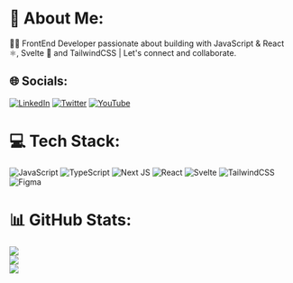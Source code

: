 # 💫 About Me:
👨‍💻 FrontEnd Developer passionate about building with JavaScript & React ⚛️, Svelte 🎉 and TailwindCSS | Let's connect and collaborate.


## 🌐 Socials:
[![LinkedIn](https://img.shields.io/badge/LinkedIn-%230077B5.svg?logo=linkedin&logoColor=white)](https://linkedin.com/in/mukadasm) [![Twitter](https://img.shields.io/badge/Twitter-%231DA1F2.svg?logo=Twitter&logoColor=white)](https://twitter.com/mukadas026) [![YouTube](https://img.shields.io/badge/YouTube-%23FF0000.svg?logo=YouTube&logoColor=white)](https://youtube.com/@UCSxRsjEX89CNsrz-3VmyfJA) 

# 💻 Tech Stack:
![JavaScript](https://img.shields.io/badge/javascript-%23323330.svg?style=flat&logo=javascript&logoColor=%23F7DF1E) ![TypeScript](https://img.shields.io/badge/typescript-%23007ACC.svg?style=flat&logo=typescript&logoColor=white) ![Next JS](https://img.shields.io/badge/Next-black?style=flat&logo=next.js&logoColor=white) ![React](https://img.shields.io/badge/react-%2320232a.svg?style=flat&logo=react&logoColor=%2361DAFB) ![Svelte](https://img.shields.io/badge/svelte-%23f1413d.svg?style=flat&logo=svelte&logoColor=white) ![TailwindCSS](https://img.shields.io/badge/tailwindcss-%2338B2AC.svg?style=flat&logo=tailwind-css&logoColor=white) 	![Figma](https://img.shields.io/badge/figma-%23F24E1E.svg?style=flat&logo=figma&logoColor=white)
# 📊 GitHub Stats:
![](https://github-readme-stats.vercel.app/api?username=mukadas026&theme=dark&hide_border=false&include_all_commits=false&count_private=false)<br/>
![](https://github-readme-streak-stats.herokuapp.com/?user=mukadas026&theme=dark&hide_border=false)<br/>
![](https://github-readme-stats.vercel.app/api/top-langs/?username=mukadas026&theme=dark&hide_border=false&include_all_commits=false&count_private=false&layout=compact)

<!-- Proudly created with GPRM ( https://gprm.itsvg.in ) -->
